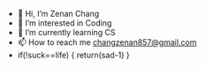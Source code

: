 - 👋 Hi, I’m Zenan Chang
- 👀 I’m interested in Coding
- 🌱 I’m currently learning CS
- 📫 How to reach me changzenan857@gmail.com
- if(!suck==life)
  {
   return(sad-1)
  }
<!---
EmptyHead5/EmptyHead5 is a ✨ special ✨ repository because its `README.md` (this file) appears on your GitHub profile.
You can click the Preview link to take a look at your changes.
--->
